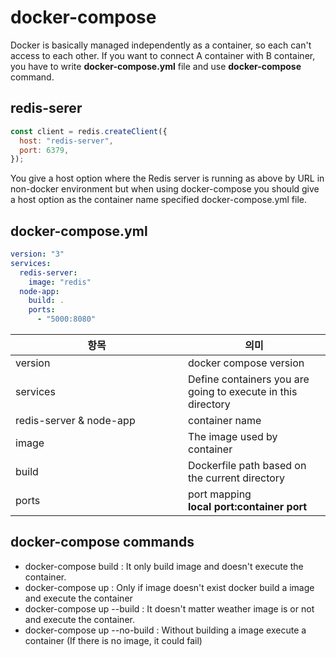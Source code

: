 # docker-compose

Docker is basically managed independently as a container, so each can't access to each other. If you want to connect A container with B container, you have to write **docker-compose.yml** file and use **docker-compose** command.



## redis-serer

```javascript
const client = redis.createClient({
  host: "redis-server",
  port: 6379,
});
```

You give a host option where the Redis server is running as above by URL in non-docker environment but when using docker-compose you should give a host option as the container name specified docker-compose.yml file.



## docker-compose.yml
```yaml
version: "3"
services:
  redis-server:
    image: "redis"
  node-app:
    build: .
    ports:
      - "5000:8080"

```

<table>
    <thead>
        <th>항목</th>
        <th>의미</th>
    </thead>
    <tbody>
        <tr>
            <td style="width:260px;">version</td>
            <td>docker compose version</td>
        </tr>
        <tr>
            <td>services</td>
            <td>Define containers you are going to execute in this directory</td>
        </tr>
        <tr>
            <td>redis-server & node-app</td>
            <td>container name</td>
        </tr>
        <tr>
            <td>image</td>
            <td>The image used by container</td>
        </tr>
        <tr>
            <td>build</td>
            <td>Dockerfile path based on the current directory</td>
        </tr>
        <tr>
            <td>ports</td>
            <td>
                port mapping<br/>
        		<strong>local port:container port</strong>
            </td>
        </tr>
    </tbody>
</table>



## docker-compose commands

* docker-compose build : It only build image and doesn't execute the container.
* docker-compose up : Only if image doesn't exist docker build a image and execute the container
* docker-compose up --build : It doesn't matter weather image is or not and execute the container.
* docker-compose up --no-build : Without building a image execute a container (If there is no image, it could fail)

